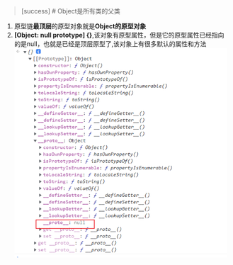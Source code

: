 >[success] #  Object是所有类的父类
1. 原型链**最顶层**的原型对象就是**Object的原型对象**
2. **\[Object: null prototype\] {}**,该对象有原型属性，但是它的原型属性已经指向的是null，也就是已经是顶层原型了,该对象上有很多默认的属性和方法
![](images/screenshot_1661598799696.png)